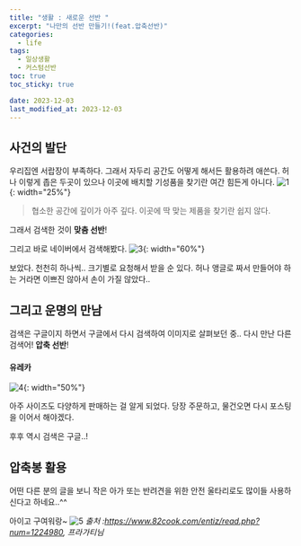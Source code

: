 ```yaml
---
title: "생활 : 새로운 선반 "
excerpt: "나만의 선반 만들기!(feat.압축선반)"
categories:
  - life
tags:
  - 일상생활
  - 커스텀선반
toc: true
toc_sticky: true

date: 2023-12-03
last_modified_at: 2023-12-03
---
```


## 사건의 발단

우리집엔 서랍장이 부족하다. 그래서 자두리 공간도 어떻게 해서든 활용하려 애쓴다.
허나 이렇게 좁은 두곳이 있으나 이곳에 배치할 기성품을 찾기란 여간 힘든게 아니다.
![1](https://github.com/kyler1301/kyleholic.io/assets/28719460/f9af8a8b-88ba-447c-bb66-135b2b1a50d6){: width="25%"}
> 협소한 공간에 깊이가 아주 깊다. 이곳에 딱 맞는 제품을 찾기란 쉽지 않다.

그래서 검색한 것이 __맞춤 선반__! 

그리고 바로 네이버에서 검색해봤다.
![3](https://github.com/kyler1301/kyleholic.io/assets/28719460/286fed6b-0a7b-4978-a08d-5a3a7b296cdf){: width="60%"}

보았다. 천천히 하나씩.. 크기별로 요청해서 받을 순 있다. 허나 앵글로 짜서 만들어야 하는 거라면 이쁘진 않아서 손이 가질 않았다..

## 그리고 운명의 만남
검색은 구글이지 하면서 구글에서 다시 검색하여 이미지로 살펴보던 중..
다시 만난 다른 검색어! __압축 선반__!

#### 유레카
![4](https://github.com/kyler1301/kyleholic.io/assets/28719460/972eb872-5d9c-4b0d-8644-2aeacb92c79a){: width="50%"}

아주 사이즈도 다양하게 판매하는 걸 알게 되었다.
당장 주문하고, 물건오면 다시 포스팅을 이어서 해야겠다.

후후 역시 검색은 구글..!

## 압축봉 활용
어떤 다른 분의 글을 보니 작은 아가 또는 반려견을 위한 안전 울타리로도 많이들 사용하신다고 하네요..^^

아이고 구여워랑~
![5](https://github.com/kyler1301/kyleholic.io/assets/28719460/5d3987f6-e615-4946-b78d-b206cb1248a9)
*출처 :https://www.82cook.com/entiz/read.php?num=1224980, 프라가티님* 